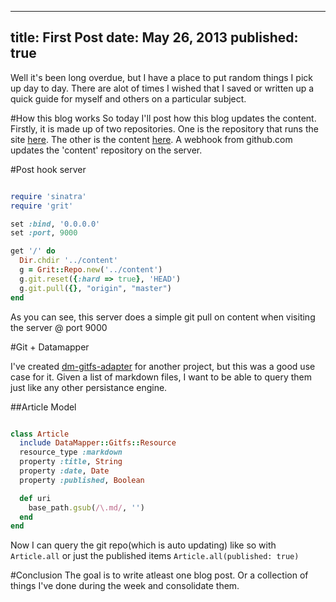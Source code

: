 ----
title: First Post
date: May 26, 2013
published: true
----

Well it's been long overdue, but I have a place to put random things I pick up
day to day.  There are alot of times I wished that I saved or written up a quick
guide for myself and others on a particular subject.

#How this blog works
So today I'll post how this blog updates the content.  Firstly, it is made up of
two repositories.  One is the repository that runs the site 
[here](https://github.com/Ortuna/ortuna.com). The other is the content 
[here](https://github.com/Ortuna/ortuna-content).  A webhook from github.com 
updates the 'content' repository on the server.

#Post hook server
```ruby

require 'sinatra'
require 'grit'

set :bind, '0.0.0.0'
set :port, 9000

get '/' do
  Dir.chdir '../content'
  g = Grit::Repo.new('../content')
  g.git.reset({:hard => true}, 'HEAD')
  g.git.pull({}, "origin", "master")
end
````

As you can see, this server does a simple git pull on content when visiting the 
server @ port 9000

#Git + Datamapper

I've created [dm-gitfs-adapter](https://github.com/Ortuna/dm-gitfs-adapter) for 
another project, but this was a good use case for it.  Given a list of markdown
files, I want to be able to query them just like any other persistance engine.

##Article Model
```ruby

class Article
  include DataMapper::Gitfs::Resource
  resource_type :markdown
  property :title, String
  property :date, Date
  property :published, Boolean

  def uri
    base_path.gsub(/\.md/, '')
  end  
end
````

Now I can query the git repo(which is auto updating) like so with `Article.all`
or just the published items `Article.all(published: true)`


#Conclusion
The goal is to write atleast one blog post.  Or a collection of things I've done
during the week and consolidate them.
